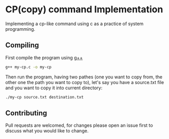 # CP(copy) command Implementation
Implementing a cp-like command using c as a practice of system programming. 
## Compiling
First compile the program using [g++](https://www.geeksforgeeks.org/compiling-with-g-plus-plus/)
```bash
g++ my-cp.c -o my-cp
```
Then run the program, having two pathes (one you want to copy from, the other one the path you want to copy to), let's say you have a source.txt file and you want to copy it into current directory: 
```bash
./my-cp source.txt destination.txt
```

## Contributing
Pull requests are welcomed, for changes please open an issue first to discuss what you would like to change.
